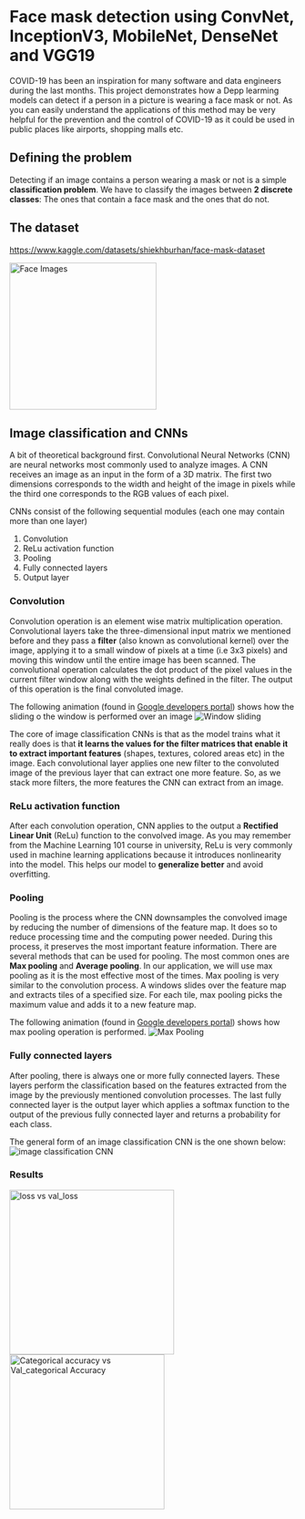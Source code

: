 # Face mask detection using ConvNet, InceptionV3, MobileNet, DenseNet and VGG19

COVID-19 has been an inspiration for many software and data engineers during the last months.
This project demonstrates how a Depp learming models can detect if a person in a picture is wearing a face mask or not.
As you can easily understand the applications of this method may be very helpful for the prevention and the control of COVID-19 as it could be used in public places like airports, shopping malls etc.

## Defining the problem
Detecting if an image contains a person wearing a mask or not is a simple **classification problem**.
We have to classify the images between **2 discrete classes**: The ones that contain a face mask and the ones that do not.

## The dataset
https://www.kaggle.com/datasets/shiekhburhan/face-mask-dataset

<img width="258" alt="Face Images" src="https://github.com/ranodeepbanerjee/DL-Simplified/assets/63450189/e574ae40-6780-48fb-843d-43d835d2b12e">


## Image classification and CNNs
A bit of theoretical background first.
Convolutional Neural Networks (CNN) are neural networks most commonly used to analyze images.
A CNN receives an image as an input in the form of a 3D matrix. The first two dimensions corresponds to the width and height of the image in pixels while the third one corresponds to the RGB values of each pixel. 

CNNs consist of the following sequential modules (each one may contain more than one layer)

1. Convolution
2. ReLu activation function
3. Pooling
4. Fully connected layers
5. Output layer

### Convolution
Convolution operation is an element wise matrix multiplication operation.
Convolutional layers take the three-dimensional input matrix we mentioned before and they pass a **filter** (also known as convolutional kernel) over the image, applying it to a small window of pixels at a time (i.e 3x3 pixels) and moving this window until the entire image has been scanned. The convolutional operation calculates the dot product of the pixel values in the current filter window along with the weights defined in the filter. The output of this operation is the final convoluted image.

The following animation (found in [Google developers portal](https://developers.google.com/machine-learning/practica/image-classification/convolutional-neural-networks)) shows how the sliding o the window is performed over an image
![Window sliding](https://developers.google.com/machine-learning/practica/image-classification/images/convolution_overview.gif)

The core of image classification CNNs is that as the model trains what it really does is that **it learns the values for the filter matrices that enable it to extract important features** (shapes, textures, colored areas etc) in the image. Each convolutional layer applies one new filter to the convoluted image of the previous layer that can extract one more feature. So, as we stack more filters, the more features the CNN can extract from an image. 

### ReLu activation function
After each convolution operation, CNN applies to the output a **Rectified Linear Unit** (ReLu) function to the convolved image. 
As you may remember from the Machine Learning 101 course in university, ReLu is very commonly used in machine learning applications because it introduces nonlinearity into the model. This helps our model to **generalize better** and avoid overfitting.

### Pooling 
Pooling is the process where the CNN downsamples the convolved image by reducing the number of dimensions of the feature map.
It does so to reduce processing time and the computing power needed.
During this process, it preserves the most important feature information. There are several methods that can be used for pooling. The most common ones are **Max pooling** and **Average pooling**.
In our application, we will use max pooling as it is the most effective most of the times.
Max pooling is very similar to the convolution process. A windows slides over the feature map and extracts tiles of a specified size. For each tile, max pooling picks the maximum value and adds it to a new feature map.

The following animation (found in [Google developers portal](https://developers.google.com/machine-learning/practica/image-classification/convolutional-neural-networks)) shows how max pooling operation is performed.
![Max Pooling](https://developers.google.com/machine-learning/practica/image-classification/images/maxpool_animation.gif)

### Fully connected layers
After pooling, there is always one or more fully connected layers. These layers perform the classification based on the features extracted from the image by the previously mentioned convolution processes. The last fully connected layer is the output layer which applies a softmax function to the output of the previous fully connected layer and returns a probability for each class.

The general form of an image classification CNN is the one shown below:
![image classification CNN](https://dev-to-uploads.s3.amazonaws.com/i/f3qp9loy9io16d3x5sjm.png)


### Results
<img width="289" alt="loss vs val_loss" src="https://github.com/ranodeepbanerjee/DL-Simplified/assets/63450189/0fb59d1d-5d62-4c34-b44b-be06a001b862">

<img width="272" alt="Categorical accuracy vs Val_categorical Accuracy" src="https://github.com/ranodeepbanerjee/DL-Simplified/assets/63450189/cdd13ae8-877d-44c2-894f-06763883f668">

